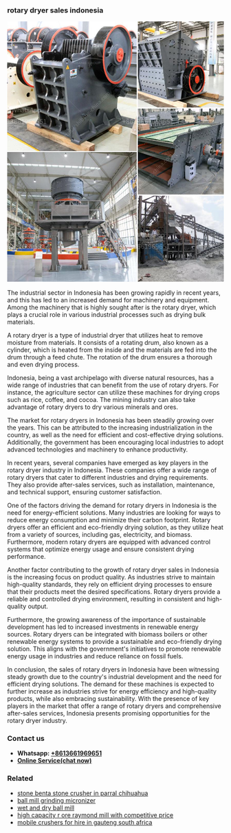 <h3>rotary dryer sales indonesia</h3><img src='1702950409.jpg' alt=''><p>The industrial sector in Indonesia has been growing rapidly in recent years, and this has led to an increased demand for machinery and equipment. Among the machinery that is highly sought after is the rotary dryer, which plays a crucial role in various industrial processes such as drying bulk materials.</p><p>A rotary dryer is a type of industrial dryer that utilizes heat to remove moisture from materials. It consists of a rotating drum, also known as a cylinder, which is heated from the inside and the materials are fed into the drum through a feed chute. The rotation of the drum ensures a thorough and even drying process.</p><p>Indonesia, being a vast archipelago with diverse natural resources, has a wide range of industries that can benefit from the use of rotary dryers. For instance, the agriculture sector can utilize these machines for drying crops such as rice, coffee, and cocoa. The mining industry can also take advantage of rotary dryers to dry various minerals and ores.</p><p>The market for rotary dryers in Indonesia has been steadily growing over the years. This can be attributed to the increasing industrialization in the country, as well as the need for efficient and cost-effective drying solutions. Additionally, the government has been encouraging local industries to adopt advanced technologies and machinery to enhance productivity.</p><p>In recent years, several companies have emerged as key players in the rotary dryer industry in Indonesia. These companies offer a wide range of rotary dryers that cater to different industries and drying requirements. They also provide after-sales services, such as installation, maintenance, and technical support, ensuring customer satisfaction.</p><p>One of the factors driving the demand for rotary dryers in Indonesia is the need for energy-efficient solutions. Many industries are looking for ways to reduce energy consumption and minimize their carbon footprint. Rotary dryers offer an efficient and eco-friendly drying solution, as they utilize heat from a variety of sources, including gas, electricity, and biomass. Furthermore, modern rotary dryers are equipped with advanced control systems that optimize energy usage and ensure consistent drying performance.</p><p>Another factor contributing to the growth of rotary dryer sales in Indonesia is the increasing focus on product quality. As industries strive to maintain high-quality standards, they rely on efficient drying processes to ensure that their products meet the desired specifications. Rotary dryers provide a reliable and controlled drying environment, resulting in consistent and high-quality output.</p><p>Furthermore, the growing awareness of the importance of sustainable development has led to increased investments in renewable energy sources. Rotary dryers can be integrated with biomass boilers or other renewable energy systems to provide a sustainable and eco-friendly drying solution. This aligns with the government's initiatives to promote renewable energy usage in industries and reduce reliance on fossil fuels.</p><p>In conclusion, the sales of rotary dryers in Indonesia have been witnessing steady growth due to the country's industrial development and the need for efficient drying solutions. The demand for these machines is expected to further increase as industries strive for energy efficiency and high-quality products, while also embracing sustainability. With the presence of key players in the market that offer a range of rotary dryers and comprehensive after-sales services, Indonesia presents promising opportunities for the rotary dryer industry.</p><h3>Contact us</h3><ul><li><strong>Whatsapp:&nbsp;<a href="https://wa.me/8613661969651">+8613661969651</a></strong></li><li><a href="https://swt.shibang-china.com/?git&amp;zhl&amp;rotary dryer sales indonesia"><strong>Online Service(chat now)</strong></a></li></ul><h3>Related</h3><ul><li><a href='stone benta stone crusher in parral chihuahua.md'>stone benta stone crusher in parral chihuahua</a></li><li><a href='ball mill grinding micronizer.md'>ball mill grinding micronizer</a></li><li><a href='wet and dry ball mill.md'>wet and dry ball mill</a></li><li><a href='high capacity r ore raymond mill with competitive price.md'>high capacity r ore raymond mill with competitive price</a></li><li><a href='mobile crushers for hire in gauteng south africa.md'>mobile crushers for hire in gauteng south africa</a></li></ul>